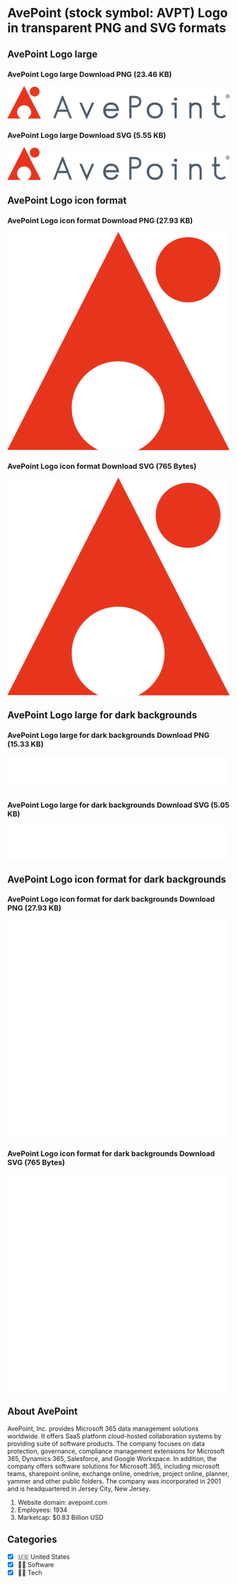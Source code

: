 # AvePoint (stock symbol: AVPT) Logo in transparent PNG and SVG formats

## AvePoint Logo large

### AvePoint Logo large Download PNG (23.46 KB)

![AvePoint Logo large Download PNG (23.46 KB)](/img/orig/AVPT_BIG-b55a71d2.png)

### AvePoint Logo large Download SVG (5.55 KB)

![AvePoint Logo large Download SVG (5.55 KB)](/img/orig/AVPT_BIG-ac7ed954.svg)

## AvePoint Logo icon format

### AvePoint Logo icon format Download PNG (27.93 KB)

![AvePoint Logo icon format Download PNG (27.93 KB)](/img/orig/AVPT-217a7055.png)

### AvePoint Logo icon format Download SVG (765 Bytes)

![AvePoint Logo icon format Download SVG (765 Bytes)](/img/orig/AVPT-511c8850.svg)

## AvePoint Logo large for dark backgrounds

### AvePoint Logo large for dark backgrounds Download PNG (15.33 KB)

![AvePoint Logo large for dark backgrounds Download PNG (15.33 KB)](/img/orig/AVPT_BIG.D-a7833369.png)

### AvePoint Logo large for dark backgrounds Download SVG (5.05 KB)

![AvePoint Logo large for dark backgrounds Download SVG (5.05 KB)](/img/orig/AVPT_BIG.D-e7014c7c.svg)

## AvePoint Logo icon format for dark backgrounds

### AvePoint Logo icon format for dark backgrounds Download PNG (27.93 KB)

![AvePoint Logo icon format for dark backgrounds Download PNG (27.93 KB)](/img/orig/AVPT.D-721db641.png)

### AvePoint Logo icon format for dark backgrounds Download SVG (765 Bytes)

![AvePoint Logo icon format for dark backgrounds Download SVG (765 Bytes)](/img/orig/AVPT.D-9dccf8bc.svg)

## About AvePoint

AvePoint, Inc. provides Microsoft 365 data management solutions worldwide. It offers SaaS platform cloud-hosted collaboration systems by providing suite of software products. The company focuses on data protection, governance, compliance management extensions for Microsoft 365, Dynamics 365, Salesforce, and Google Workspace. In addition, the company offers software solutions for Microsoft 365, including microsoft teams, sharepoint online, exchange online, onedrive, project online, planner, yammer and other public folders. The company was incorporated in 2001 and is headquartered in Jersey City, New Jersey.

1. Website domain: avepoint.com
2. Employees: 1934
3. Marketcap: $0.83 Billion USD


## Categories
- [x] 🇺🇸 United States
- [x] 👨‍💻 Software
- [x] 👩‍💻 Tech

